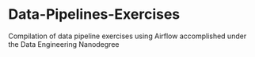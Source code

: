 # Data-Pipelines-Exercises
Compilation of data pipeline exercises using Airflow accomplished under the Data Engineering Nanodegree
